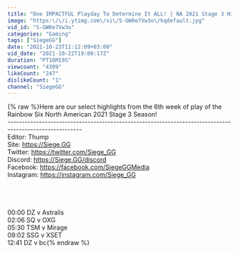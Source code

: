 ```yaml
---
title: "One IMPACTFUL Playday To Determine It ALL! | NA 2021 Stage 3 Highlights"
image: "https:\/\/i.ytimg.com\/vi\/S-GW0e7Vw3o\/hqdefault.jpg"
vid_id: "S-GW0e7Vw3o"
categories: "Gaming"
tags: ["SiegeGG"]
date: "2021-10-23T11:12:09+03:00"
vid_date: "2021-10-22T19:00:17Z"
duration: "PT16M19S"
viewcount: "4309"
likeCount: "247"
dislikeCount: "1"
channel: "SiegeGG"
---
```

{% raw %}Here are our select highlights from the 6th week of play of the Rainbow Six North American  2021 Stage 3 Season!<br />--------------------------------------------------------------------------------------------------------<br />Editor: Thump<br />Site: <a rel="nofollow" target="blank" href="https://Siege.GG">https://Siege.GG</a><br />Twitter: <a rel="nofollow" target="blank" href="https://twitter.com/Siege_GG">https://twitter.com/Siege_GG</a><br />Discord: <a rel="nofollow" target="blank" href="https://Siege.GG/discord">https://Siege.GG/discord</a><br />Facebook: <a rel="nofollow" target="blank" href="https://facebook.com/SiegeGGMedia">https://facebook.com/SiegeGGMedia</a><br />Instagram: <a rel="nofollow" target="blank" href="https://instagram.com/Siege_GG">https://instagram.com/Siege_GG</a><br /><br /><br /><br /><br />00:00 DZ v Astralis<br />02:06 SQ v OXG<br />05:30 TSM v Mirage<br />09:02 SSG v XSET<br />12:41 DZ v bc{% endraw %}
